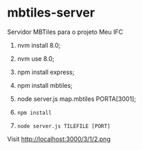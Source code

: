 mbtiles-server
==============

Servidor MBTiles para o projeto Meu IFC

1. nvm install 8.0;
2. nvm use 8.0;
3. npm install express;
4. npm install mbtiles;
5. node server.js map.mbtiles PORTA[3001];

1. `npm install`
1. `node server.js TILEFILE [PORT]`

Visit [http://localhost:3000/3/1/2.png](http://localhost:3000/3/1/2.png)
